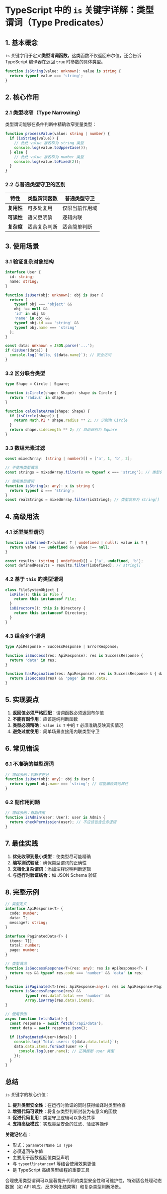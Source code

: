 # TypeScript 中的 `is` 关键字详解：类型谓词（Type Predicates）

## 1. 基本概念

`is` 关键字用于定义**类型谓词函数**，这类函数不仅返回布尔值，还会告诉 TypeScript 编译器在返回 `true` 时参数的具体类型。

```typescript
function isString(value: unknown): value is string {
  return typeof value === 'string';
}
```

## 2. 核心作用

### 2.1 类型收窄（Type Narrowing）

类型谓词能够在条件判断中精确收窄变量类型：

```typescript
function processValue(value: string | number) {
  if (isString(value)) {
    // 此处 value 被收窄为 string 类型
    console.log(value.toUpperCase());
  } else {
    // 此处 value 被收窄为 number 类型
    console.log(value.toFixed(2));
  }
}
```

### 2.2 与普通类型守卫的区别

| 特性 | 类型谓词函数 | 普通类型守卫 |
|------|------------|------------|
| **复用性** | 可多处复用 | 仅限当前作用域 |
| **可读性** | 语义更明确 | 逻辑内联 |
| **复杂度** | 适合复杂判断 | 适合简单判断 |

## 3. 使用场景

### 3.1 验证复杂对象结构

```typescript
interface User {
  id: string;
  name: string;
}

function isUser(obj: unknown): obj is User {
  return (
    typeof obj === 'object' && 
    obj !== null &&
    'id' in obj &&
    'name' in obj &&
    typeof obj.id === 'string' &&
    typeof obj.name === 'string'
  );
}

const data: unknown = JSON.parse('...');
if (isUser(data)) {
  console.log(`Hello, ${data.name}`); // 安全访问
}
```

### 3.2 区分联合类型

```typescript
type Shape = Circle | Square;

function isCircle(shape: Shape): shape is Circle {
  return 'radius' in shape;
}

function calculateArea(shape: Shape) {
  if (isCircle(shape)) {
    return Math.PI * shape.radius ** 2; // 识别为 Circle
  }
  return shape.sideLength ** 2; // 自动识别为 Square
}
```

### 3.3 数组元素过滤

```typescript
const mixedArray: (string | number)[] = ['a', 1, 'b', 2];

// 不使用类型谓词
const strings = mixedArray.filter(x => typeof x === 'string'); // 类型仍是 (string | number)[]

// 使用类型谓词
function isString(x: any): x is string {
  return typeof x === 'string';
}
const realStrings = mixedArray.filter(isString); // 类型收窄为 string[]
```

## 4. 高级用法

### 4.1 泛型类型谓词

```typescript
function isDefined<T>(value: T | undefined | null): value is T {
  return value !== undefined && value !== null;
}

const results: (string | undefined)[] = ['a', undefined, 'b'];
const definedResults = results.filter(isDefined); // string[]
```

### 4.2 基于 `this` 的类型谓词

```typescript
class FileSystemObject {
  isFile(): this is File {
    return this instanceof File;
  }
  isDirectory(): this is Directory {
    return this instanceof Directory;
  }
}
```

### 4.3 组合多个谓词

```typescript
type ApiResponse = SuccessResponse | ErrorResponse;

function isSuccess(res: ApiResponse): res is SuccessResponse {
  return 'data' in res;
}

function hasPagination(res: ApiResponse): res is SuccessResponse & { data: PaginatedData } {
  return isSuccess(res) && 'page' in res.data;
}
```

## 5. 实现要点

1. **返回值必须严格匹配**：谓词函数必须返回布尔值
2. **不能有副作用**：应该是纯判断函数
3. **类型必须精确**：`value is T` 中的 `T` 必须准确反映真实情况
4. **避免过度使用**：简单场景直接用内联类型守卫

## 6. 常见错误

### 6.1 不准确的类型谓词

```typescript
// 错误示例：判断不充分
function isUser(obj: any): obj is User {
  return typeof obj.name === 'string'; // 可能漏检其他属性
}
```

### 6.2 副作用问题

```typescript
// 错误示例：有副作用
function isAdmin(user: User): user is Admin {
  return checkPermission(user); // 不应该包含业务逻辑
}
```

## 7. 最佳实践

1. **优先收窄到最小类型**：使类型尽可能精确
2. **编写测试验证**：确保类型谓词的正确性
3. **文档化复杂谓词**：添加注释说明判断逻辑
4. **与运行时验证结合**：如 JSON Schema 验证

## 8. 完整示例

```typescript
// 类型定义
interface ApiResponse<T> {
  code: number;
  data: T;
  message?: string;
}

interface PaginatedData<T> {
  items: T[];
  total: number;
  page: number;
}

// 类型谓词
function isSuccessResponse<T>(res: any): res is ApiResponse<T> {
  return res && typeof res.code === 'number' && 'data' in res;
}

function isPaginated<T>(res: ApiResponse<any>): res is ApiResponse<PaginatedData<T>> {
  return isSuccessResponse(res) && 
         typeof res.data?.total === 'number' &&
         Array.isArray(res.data?.items);
}

// 使用示例
async function fetchData() {
  const response = await fetch('/api/data');
  const data = await response.json();
  
  if (isPaginated<User>(data)) {
    console.log(`Total users: ${data.data.total}`);
    data.data.items.forEach(user => {
      console.log(user.name); // 正确推断 user 类型
    });
  }
}
```

## 总结

`is` 关键字的核心价值：

1. **提升类型安全性**：在运行时验证的同时获得编译时类型检查
2. **增强代码可读性**：将复杂类型判断封装为有意义的函数
3. **促进代码复用**：类型守卫逻辑可以多处共享
4. **支持高级模式**：实现类型安全的过滤、验证等操作

**关键记忆点**：
- 形式：`parameterName is Type`
- 必须返回布尔值
- 主要用于函数返回值类型声明
- 与 `typeof`/`instanceof` 等结合使用效果更佳
- 是 TypeScript 高级类型编程的重要工具

合理使用类型谓词可以显著提升代码的类型安全性和可维护性，特别适合处理动态数据（如 API 响应、反序列化结果等）和复杂类型判断场景。
